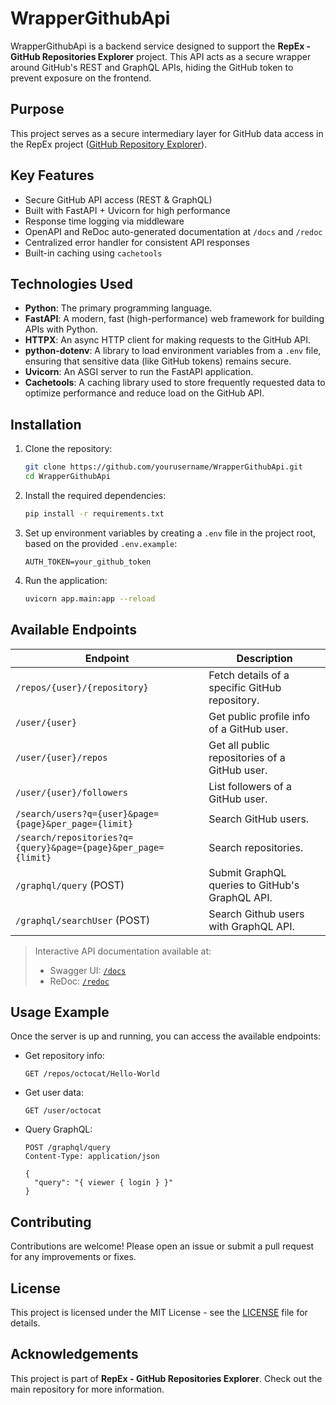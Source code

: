 # WrapperGithubApi

WrapperGithubApi is a backend service designed to support the **RepEx - GitHub Repositories Explorer** project. This API acts as a secure wrapper around GitHub's REST and GraphQL APIs, hiding the GitHub token to prevent exposure on the frontend.

## Purpose

This project serves as a secure intermediary layer for GitHub data access in the RepEx project ([GitHub Repository Explorer](https://github.com/lordzerato/GitHub-repositories-explorer)).

## Key Features

- Secure GitHub API access (REST & GraphQL)
- Built with FastAPI + Uvicorn for high performance
- Response time logging via middleware
- OpenAPI and ReDoc auto-generated documentation at `/docs` and `/redoc`
- Centralized error handler for consistent API responses
- Built-in caching using `cachetools`

## Technologies Used

- **Python**: The primary programming language.
- **FastAPI**: A modern, fast (high-performance) web framework for building APIs with Python.
- **HTTPX**: An async HTTP client for making requests to the GitHub API.
- **python-dotenv**: A library to load environment variables from a `.env` file, ensuring that sensitive data (like GitHub tokens) remains secure.
- **Uvicorn**: An ASGI server to run the FastAPI application.
- **Cachetools**: A caching library used to store frequently requested data to optimize performance and reduce load on the GitHub API.

## Installation

1. Clone the repository:
    ```bash
    git clone https://github.com/yourusername/WrapperGithubApi.git
    cd WrapperGithubApi
    ```

2. Install the required dependencies:
    ```bash
    pip install -r requirements.txt
    ```

3. Set up environment variables by creating a `.env` file in the project root, based on the provided `.env.example`:
    ```env
    AUTH_TOKEN=your_github_token
    ```

4. Run the application:
    ```bash
    uvicorn app.main:app --reload
    ```

## Available Endpoints

| Endpoint | Description |
|----------|-------------|
| `/repos/{user}/{repository}` | Fetch details of a specific GitHub repository. |
| `/user/{user}` | Get public profile info of a GitHub user. |
| `/user/{user}/repos` | Get all public repositories of a GitHub user. |
| `/user/{user}/followers` | List followers of a GitHub user. |
| `/search/users?q={user}&page={page}&per_page={limit}` | Search GitHub users. |
| `/search/repositories?q={query}&page={page}&per_page={limit}` | Search repositories. |
| `/graphql/query` (POST)                                        | Submit GraphQL queries to GitHub's GraphQL API.             |
| `/graphql/searchUser` (POST)                                        | Search Github users with GraphQL API.             |

> Interactive API documentation available at:
> - Swagger UI: [`/docs`](http://localhost:8000/docs)
> - ReDoc: [`/redoc`](http://localhost:8000/redoc)

## Usage Example

Once the server is up and running, you can access the available endpoints:

- Get repository info:
    ```http
    GET /repos/octocat/Hello-World
    ```
- Get user data:
    ```http
    GET /user/octocat
    ```
- Query GraphQL:
    ```http
    POST /graphql/query
    Content-Type: application/json
    
    {
      "query": "{ viewer { login } }"
    }
    ```

## Contributing

Contributions are welcome! Please open an issue or submit a pull request for any improvements or fixes.

## License

This project is licensed under the MIT License - see the [LICENSE](LICENSE) file for details.

## Acknowledgements

This project is part of **RepEx - GitHub Repositories Explorer**. Check out the main repository for more information.
